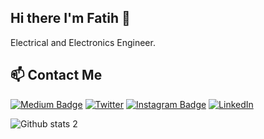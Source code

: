 ## Hi there I'm Fatih 👋

Electrical and Electronics Engineer.

## 📫 Contact Me
[![Medium Badge](https://img.shields.io/badge/Medium-12100E?style=for-the-badge&logo=medium&logoColor=white)](https://medium.com/@aydinfatihahmet) [![Twitter](https://img.shields.io/badge/Twitter-1DA1F2?style=for-the-badge&logo=twitter&logoColor=white)](https://twitter.com/aydinfatihahmet/) [![Instagram Badge](https://img.shields.io/badge/Instagram-E4405F?style=for-the-badge&logo=instagram&logoColor=white)](https://www.instagram.com/aydinfatihahmet/) [![LinkedIn](https://img.shields.io/badge/LinkedIn-0077B5?style=for-the-badge&logo=linkedin&logoColor=white)](https://tr.linkedin.com/in/aydinfatihahmet)


![Github stats 2](https://github-readme-stats.vercel.app/api?username=aydinfatihahmet&show_icons=true&theme=radical)

